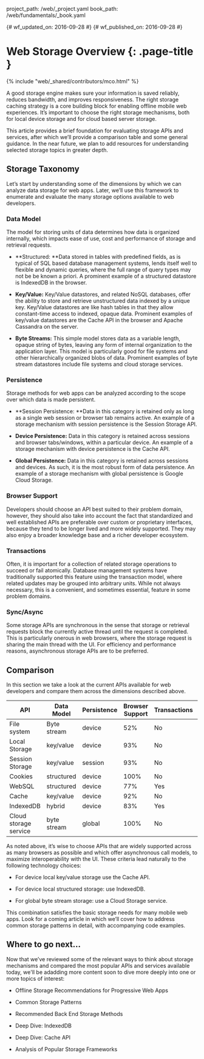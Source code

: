 project_path: /web/_project.yaml
book_path: /web/fundamentals/_book.yaml

{# wf_updated_on: 2016-09-28 #}
{# wf_published_on: 2016-09-28 #}

# Web Storage Overview {: .page-title }

{% include "web/_shared/contributors/mco.html" %}

A good storage engine makes sure your information is saved reliably, reduces
bandwidth, and improves responsiveness. The right storage caching strategy is a
core building block for enabling offline mobile web experiences. It’s important
to choose the right storage mechanisms, both for local device storage and for
cloud based server storage. 

This article provides a brief foundation for evaluating storage APIs and
services, after which we’ll provide a comparison table and some general
guidance. In the near future, we plan to add resources for understanding
selected storage topics in greater depth.

## Storage Taxonomy

Let’s start by understanding some of the dimensions by which we can analyze data
storage for web apps. Later, we’ll use this framework to enumerate and evaluate
the many storage options available to web developers.

### Data Model

The model for storing units of data determines how data is organized internally,
which impacts ease of use, cost and performance of storage and retrieval
requests. 

* **Structured: **Data stored in tables with predefined fields, as is typical
of SQL based database management systems, lends itself well to flexible and
dynamic queries, where the full range of query types may not be be known a
priori. A prominent example of a structured datastore is IndexedDB in the
browser.

* **Key/Value:** Key/Value datastores, and related NoSQL databases, offer the
ability to store and retrieve unstructured data indexed by a unique key.
Key/Value datastores are like hash tables in that they allow constant-time
access to indexed, opaque data. Prominent examples of key/value datastores are
the Cache API in the browser and Apache Cassandra on the server.

* **Byte Streams:** This simple model stores data as a variable length, opaque
string of bytes, leaving any form of internal organization to the application
layer. This model is particularly good for file systems and other hierarchically
organized blobs of data. Prominent examples of byte stream datastores include
file systems and cloud storage services.

### Persistence

Storage methods for web apps can be analyzed according to the scope over which
data is made persistent.

* **Session Persistence: **Data in this category is retained only as long as a
single web session or browser tab remains active. An example of a storage
mechanism with session persistence is the Session Storage API.

* **Device Persistence:** Data in this category is retained across sessions and
browser tabs/windows, within a particular device. An example of a storage
mechanism with device persistence is the Cache API.

* **Global Persistence:** Data in this category is retained across sessions and
devices. As such, it is the most robust form of data persistence. An example of
a storage mechanism with global persistence is Google Cloud Storage.

### Browser Support

Developers should choose an API best suited to their problem domain, however,
they should also take into account the fact that standardized and well
established APIs are preferable over custom or proprietary interfaces, because
they tend to be longer lived and more widely supported. They may also enjoy a
broader knowledge base and a richer developer ecosystem.

### Transactions

Often, it is important for a collection of related storage operations to
succeed or fail atomically. Database management systems have traditionally
supported this feature using the transaction model, where related updates may be
grouped into arbitrary units. While not always necessary, this is a convenient,
and sometimes essential, feature in some problem domains.

### Sync/Async

Some storage APIs are synchronous in the sense that storage or retrieval
requests block the currently active thread until the request is completed. This
is particularly onerous in web browsers, where the storage request is sharing
the main thread with the UI. For efficiency and performance reasons,
asynchronous storage APIs are to be preferred.

## Comparison

In this section we take a look at the current APIs available for web developers
and compare them across the dimensions described above.

<table>
  <thead>
    <th>API</th>
    <th>Data 
Model</th>
    <th>Persistence</th>
    <th>Browser
Support</th>
    <th>Transactions</th>
    <th>Sync/Async</th>
  </thead>
  <tbody>
    <tr>
      <td>File system</td>
      <td>Byte stream</td>
      <td>device</td>
      <td>52%</td>
      <td>No</td>
      <td>Async</td>
    </tr>
    <tr>
      <td>Local Storage</td>
      <td>key/value</td>
      <td>device</td>
      <td>93%</td>
      <td>No</td>
      <td>Sync</td>
    </tr>
    <tr>
      <td>Session Storage</td>
      <td>key/value</td>
      <td>session</td>
      <td>93%</td>
      <td>No</td>
      <td>Sync</td>
    </tr>
    <tr>
      <td>Cookies</td>
      <td>structured</td>
      <td>device</td>
      <td>100%</td>
      <td>No</td>
      <td>Sync</td>
    </tr>
    <tr>
      <td>WebSQL</td>
      <td>structured</td>
      <td>device</td>
      <td>77%</td>
      <td>Yes</td>
      <td>Async</td>
    </tr>
    <tr>
      <td>Cache</td>
      <td>key/value</td>
      <td>device</td>
      <td>92%</td>
      <td>No</td>
      <td>Async</td>
    </tr>
    <tr>
      <td>IndexedDB</td>
      <td>hybrid</td>
      <td>device</td>
      <td>83%</td>
      <td>Yes</td>
      <td>Async</td>
    </tr>
    <tr>
      <td>Cloud storage service</td>
      <td>byte stream</td>
      <td>global</td>
      <td>100%</td>
      <td>No</td>
      <td>Both</td>
    </tr>
  <tbody>
</table>

As noted above, it’s wise to choose APIs that are widely supported across as
many browsers as possible and which offer asynchronous call models, to maximize
interoperability with the UI. These criteria lead naturally to the following
technology choices:

* For device local key/value storage use the Cache API.

* For device local structured storage: use IndexedDB.

* For global byte stream storage: use a Cloud Storage service.

This combination satisfies the basic storage needs for many mobile web apps.
Look for a coming article in which we’ll cover how to address common storage
patterns in detail, with accompanying code examples.

## Where to go next…

Now that we’ve reviewed some of the relevant ways to think about storage
mechanisms and compared the most popular APIs and services available today,
we'll be adadding more content soon to dive more deeply into one or more topics
of interest:

* Offline Storage Recommendations for Progressive Web Apps

* Common Storage Patterns

* Recommended Back End Storage Methods

* Deep Dive: IndexedDB

* Deep Dive: Cache API

* Analysis of Popular Storage Frameworks


